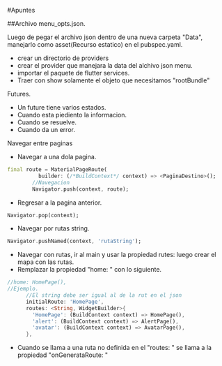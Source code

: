 #Apuntes 

##Archivo menu_opts.json. 

Luego de pegar el archivo json dentro de una nueva carpeta "Data", manejarlo como asset(Recurso estatico) en el pubspec.yaml. 

* crear un directorio de providers
* crear el provider que manejara la data del alchivo json menu. 
* importar el paquete de flutter services. 
* Traer con show solamente el objeto que necesitamos "rootBundle"

Futures. 
* Un future tiene varios estados. 
* Cuando esta piediento la informacion. 
* Cuando se resuelve. 
* Cuando da un error. 

Navegar entre paginas 
* Navegar a una dola pagina.
```dart
final route = MaterialPageRoute(
          builder: (/*BuildContext*/ context) => <PaginaDestino>();
        //Navegacion
        Navigator.push(context, route);
```
* Regresar a la pagina anterior. 
```dart
Navigator.pop(context);
```

* Navegar por rutas string. 

```dart
Navigator.pushNamed(context, 'rutaString');
```

* Navegar con rutas, ir al main y usar la propiedad rutes: luego crear el mapa con las rutas. 
* Remplazar la propiedad "home: " con lo siguiente. 
```dart
//home: HomePage(),
//Ejemplo.
      //El string debe ser igual al de la rut en el json
      initialRoute: 'HomePage',
      routes: <String, WidgetBuilder>{
        'HomePage': (BuildContext context) => HomePage(),
        'alert': (BuildContext context) => AlertPage(),
        'avatar': (BuildContext context) => AvatarPage(),
      },
```

* Cuando se llama a una ruta no definida en el "routes: " se llama a la propiedad "onGenerataRoute: "
